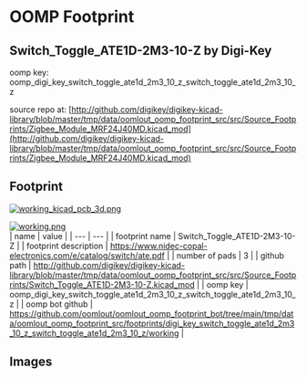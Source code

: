 # OOMP Footprint  
## Switch_Toggle_ATE1D-2M3-10-Z  by Digi-Key  
  
oomp key: oomp_digi_key_switch_toggle_ate1d_2m3_10_z_switch_toggle_ate1d_2m3_10_z  
  
source repo at: [http://github.com/digikey/digikey-kicad-library/blob/master/tmp/data/oomlout_oomp_footprint_src/src/Source_Footprints/Zigbee_Module_MRF24J40MD.kicad_mod](http://github.com/digikey/digikey-kicad-library/blob/master/tmp/data/oomlout_oomp_footprint_src/src/Source_Footprints/Zigbee_Module_MRF24J40MD.kicad_mod)  
## Footprint  
  
[![working_kicad_pcb_3d.png](working_kicad_pcb_3d_600.png)](working_kicad_pcb_3d.png)  
  
[![working.png](working_600.png)](working.png)  
| name | value | 
| --- | --- | 
| footprint name | Switch_Toggle_ATE1D-2M3-10-Z | 
| footprint description | https://www.nidec-copal-electronics.com/e/catalog/switch/ate.pdf | 
| number of pads | 3 | 
| github path | http://github.com/digikey/digikey-kicad-library/blob/master/tmp/data/oomlout_oomp_footprint_src/src/Source_Footprints/Switch_Toggle_ATE1D-2M3-10-Z.kicad_mod | 
| oomp key | oomp_digi_key_switch_toggle_ate1d_2m3_10_z_switch_toggle_ate1d_2m3_10_z | 
| oomp bot github | https://github.com/oomlout/oomlout_oomp_footprint_bot/tree/main/tmp/data/oomlout_oomp_footprint_src/footprints/digi_key_switch_toggle_ate1d_2m3_10_z_switch_toggle_ate1d_2m3_10_z/working | 
## Images  

